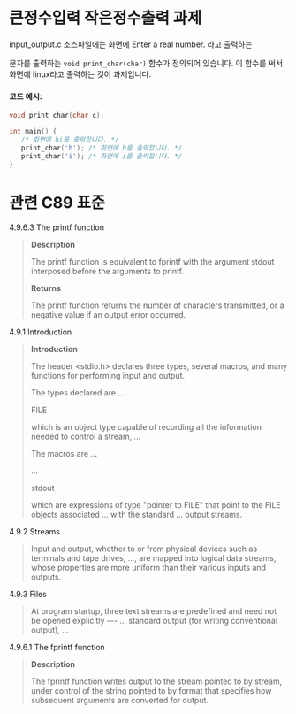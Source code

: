# 큰정수입력 작은정수출력 과제

input_output.c 소스파일에는 화면에 Enter a real number. 라고 출력하는 

문자를 출력하는 `void print_char(char)` 함수가 정의되어 있습니다.
이 함수를 써서 화면에 linux라고 출력하는 것이 과제입니다.

#### 코드 예시:
```c
void print_char(char c);

int main() {
   /* 화면에 hi를 출력합니다. */
   print_char('h'); /* 화면에 h를 출력합니다. */
   print_char('i'); /* 화면에 i를 출력합니다. */
}
```

# 관련 C89 표준
4.9.6.3 The printf function
>
> **Description**
>
> The printf function is equivalent to fprintf with the argument stdout interposed before the arguments to printf.
>
> **Returns**
>
> The printf function returns the number of characters transmitted, or a negative value if an output error occurred.

4.9.1 Introduction
>
> **Introduction**
>
> The header <stdio.h> declares three types, several macros, and many functions for performing input and output.
>
> The types declared are ...
>
> FILE
>
> which is an object type capable of recording all the information needed to control a stream, ...
>
> The macros are ...
>
> ...
>
> stdout
>
> which are expressions of type "pointer to FILE" that point to the FILE objects associated ... with
> the standard ... output streams.

4.9.2 Streams
>
> Input and output, whether to or from physical devices such as terminals and tape drives, ...,
> are mapped into logical data streams, whose properties are more uniform than their various
> inputs and outputs.

4.9.3 Files
>
> At program startup, three text streams are predefined and need not be opened explicitly ---
> ... standard output (for writing conventional output), ...

4.9.6.1 The fprintf function
>
> **Description**
>
> The fprintf function writes output to the stream pointed to by stream, under control of the string
> pointed to by format that specifies how subsequent arguments are converted for output. 
